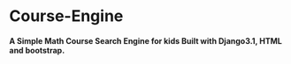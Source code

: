 # Course-Engine

#### A Simple Math Course Search Engine for kids Built with Django3.1, HTML and bootstrap.
